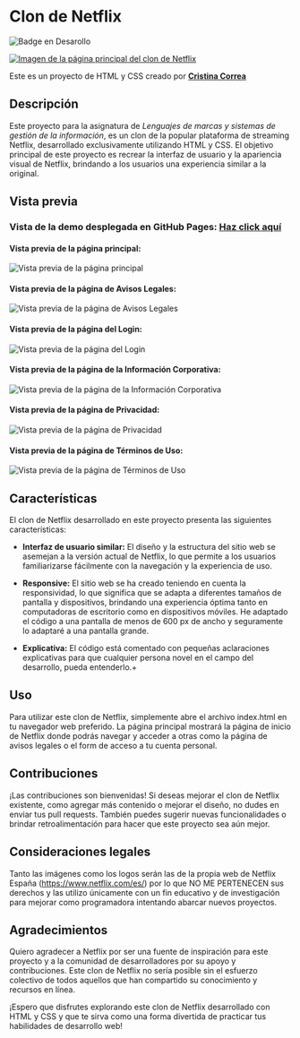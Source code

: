 # Clon de Netflix
![Badge en Desarollo](https://img.shields.io/badge/STATUS-FINALIZADO-violet) <br/>

[![Imagen de la página principal del clon de Netflix](https://github.com/CrisCorreaS/netflix-website/blob/main/img/visualizaci%C3%B3n-p%C3%A1gina/index.png)](https://criscorreas.github.io/netflix-website/)

Este es un proyecto de HTML y CSS creado por **[Cristina Correa](https://www.linkedin.com/in/cristina-correa-segade/)**

## Descripción
Este proyecto para la asignatura de *Lenguajes de marcas y sistemas de gestión de la información*, es un clon de la popular plataforma de streaming Netflix, desarrollado exclusivamente utilizando HTML y CSS. El objetivo principal de este proyecto es recrear la interfaz de usuario y la apariencia visual de Netflix, brindando a los usuarios una experiencia similar a la original.

## Vista previa

### **Vista de la demo desplegada en GitHub Pages:** **[Haz click aquí](https://criscorreas.github.io/netflix-website/)**

#### **Vista previa de la página principal:**
![Vista previa de la página principal](https://github.com/CrisCorreaS/netflix-website/blob/main/img/visualizaci%C3%B3n-p%C3%A1gina/index.png)

#### **Vista previa de la página de Avisos Legales:**
![Vista previa de la página de Avisos Legales](https://github.com/CrisCorreaS/netflix-website/blob/main/img/visualizaci%C3%B3n-p%C3%A1gina/avisos-legales.png)

#### **Vista previa de la página del Login:**
![Vista previa de la página del Login](https://github.com/CrisCorreaS/netflix-website/blob/main/img/visualizaci%C3%B3n-p%C3%A1gina/cuenta.png)

#### **Vista previa de la página de la Información Corporativa:** 
![Vista previa de la página de la Información Corporativa](https://github.com/CrisCorreaS/netflix-website/blob/main/img/visualizaci%C3%B3n-p%C3%A1gina/info-corporativa.png)

#### **Vista previa de la página de Privacidad:**
![Vista previa de la página de Privacidad](https://github.com/CrisCorreaS/netflix-website/blob/main/img/visualizaci%C3%B3n-p%C3%A1gina/privacidad.png)

#### **Vista previa de la página de Términos de Uso:**
![Vista previa de la página de Términos de Uso](https://github.com/CrisCorreaS/netflix-website/blob/main/img/visualizaci%C3%B3n-p%C3%A1gina/terminos-de-uso.png)

## Características
El clon de Netflix desarrollado en este proyecto presenta las siguientes características:

- **Interfaz de usuario similar:** El diseño y la estructura del sitio web se asemejan a la versión actual de Netflix, lo que permite a los usuarios familiarizarse fácilmente con la navegación y la experiencia de uso.

- **Responsive:** El sitio web se ha creado teniendo en cuenta la responsividad, lo que significa que se adapta a diferentes tamaños de pantalla y dispositivos, brindando una experiencia óptima tanto en computadoras de escritorio como en dispositivos móviles. He adaptado el código a una pantalla de menos de 600 px de ancho y seguramente lo adaptaré a una pantalla grande.

- **Explicativa:** El código está comentado con pequeñas aclaraciones explicativas para que cualquier persona novel en el campo del desarrollo, pueda entenderlo.+

## Uso
Para utilizar este clon de Netflix, simplemente abre el archivo index.html en tu navegador web preferido. La página principal mostrará la página de inicio de Netflix donde podrás navegar y acceder a otras como la página de avisos legales o el form de acceso a tu cuenta personal.

## Contribuciones
¡Las contribuciones son bienvenidas! Si deseas mejorar el clon de Netflix existente, como agregar más contenido o mejorar el diseño, no dudes en enviar tus pull requests. También puedes sugerir nuevas funcionalidades o brindar retroalimentación para hacer que este proyecto sea aún mejor.

## Consideraciones legales
Tanto las imágenes como los logos serán las de la propia web de Netflix España (https://www.netflix.com/es/) por lo que NO ME PERTENECEN sus derechos y las utilizo únicamente con un fin educativo y de investigación para mejorar como programadora intentando abarcar nuevos proyectos.

## Agradecimientos
Quiero agradecer a Netflix por ser una fuente de inspiración para este proyecto y a la comunidad de desarrolladores por su apoyo y contribuciones. Este clon de Netflix no sería posible sin el esfuerzo colectivo de todos aquellos que han compartido su conocimiento y recursos en línea.

¡Espero que disfrutes explorando este clon de Netflix desarrollado con HTML y CSS y que te sirva como una forma divertida de practicar tus habilidades de desarrollo web!
